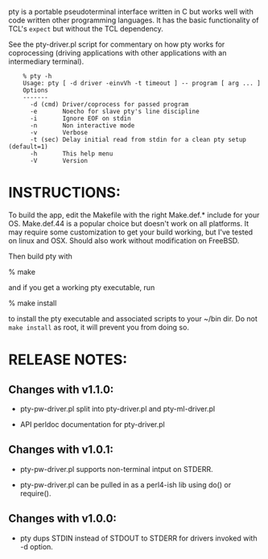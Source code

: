 pty is a portable pseudoterminal interface written in C but works well with
code written other programming languages.  It has the basic functionality of
TCL's `expect` but without the TCL dependency.

See the pty-driver.pl script for commentary on how pty works for coprocessing
(driving applications with other applications with an intermediary terminal).

```
    % pty -h
    Usage: pty [ -d driver -einvVh -t timeout ] -- program [ arg ... ]
    Options
    -------
      -d (cmd) Driver/coprocess for passed program
      -e       Noecho for slave pty's line discipline
      -i       Ignore EOF on stdin
      -n       Non interactive mode
      -v       Verbose
      -t (sec) Delay initial read from stdin for a clean pty setup (default=1)
      -h       This help menu
      -V       Version
```

# INSTRUCTIONS:

To build the app, edit the Makefile with the right Make.def.* include for
your OS. Make.def.44 is a popular choice but doesn't work on all platforms.
It may require some customization to get your build working, but I've tested
on linux and OSX. Should also work without modification on FreeBSD.

Then build pty with

% make

and if you get a working pty executable, run

% make install

to install the pty executable and associated scripts to your ~/bin dir.
Do not `make install` as root, it will prevent you from doing so.


# RELEASE NOTES:

## Changes with v1.1.0:

- pty-pw-driver.pl split into pty-driver.pl and pty-ml-driver.pl

- API perldoc documentation for pty-driver.pl


## Changes with v1.0.1:

- pty-pw-driver.pl supports non-terminal intput on STDERR.

- pty-pw-driver.pl can be pulled in as a perl4-ish lib using do() or require().


## Changes with v1.0.0:

- pty dups STDIN instead of STDOUT to STDERR for drivers invoked with -d option.
